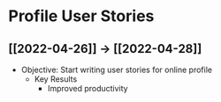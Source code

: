 # Profile User Stories 

## [[2022-04-26]] -> [[2022-04-28]]

- Objective: Start writing user stories for online profile
	- Key Results
		- Improved productivity
	